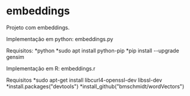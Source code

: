 # embeddings
Projeto com embeddings.

Implementação em python: 
embeddings.py

Requisitos:
*python
*sudo apt install python-pip
*pip install --upgrade gensim

Implementação em R: 
embeddings.r

Requisitos
*sudo apt-get install libcurl4-openssl-dev libssl-dev
*install.packages("devtools")
*install_github("bmschmidt/wordVectors")

